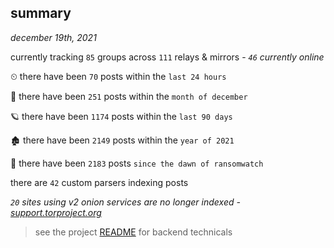 
## summary
_december 19th, 2021_

currently tracking `85` groups across `111` relays & mirrors - _`46` currently online_

⏲ there have been `70` posts within the `last 24 hours`

🦈 there have been `251` posts within the `month of december`

🪐 there have been `1174` posts within the `last 90 days`

🏚 there have been `2149` posts within the `year of 2021`

🦕 there have been `2183` posts `since the dawn of ransomwatch`

there are `42` custom parsers indexing posts

_`20` sites using v2 onion services are no longer indexed - [support.torproject.org](https://support.torproject.org/onionservices/v2-deprecation/)_

> see the project [README](https://github.com/thetanz/ransomwatch#ransomwatch--) for backend technicals
